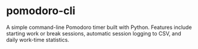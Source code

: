 # pomodoro-cli
A simple command-line Pomodoro timer built with Python.   Features include starting work or break sessions, automatic session logging to CSV, and daily work-time statistics.  
